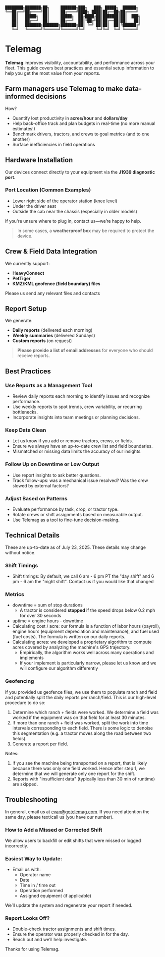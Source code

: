 ```
████████╗███████╗██╗     ███████╗███╗   ███╗ █████╗  ██████╗ 
╚══██╔══╝██╔════╝██║     ██╔════╝████╗ ████║██╔══██╗██╔════╝ 
   ██║   █████╗  ██║     █████╗  ██╔████╔██║███████║██║  ███╗
   ██║   ██╔══╝  ██║     ██╔══╝  ██║╚██╔╝██║██╔══██║██║   ██║
   ██║   ███████╗███████╗███████╗██║ ╚═╝ ██║██║  ██║╚██████╔╝
   ╚═╝   ╚══════╝╚══════╝╚══════╝╚═╝     ╚═╝╚═╝  ╚═╝ ╚═════╝ 
```
# Telemag

**Telemag** improves visibility, accountability, and performance across your fleet. This guide covers best practices and essential setup information to help you get the most value from your reports.


## Farm managers use Telemag to make data-informed decisions

How?
- Quantify lost productivity in **acres/hour** and **dollars/day**
- Help back-office track and plan budgets in real-time (no more manual estimates!)
- Benchmark drivers, tractors, and crews to goal metrics (and to one another)
- Surface inefficiencies in field operations  


## Hardware Installation

Our devices connect directly to your equipment via the **J1939 diagnostic port**.

### Port Location (Common Examples)
- Lower right side of the operator station (knee level)
- Under the driver seat
- Outside the cab near the chassis (especially in older models)

If you're unsure where to plug in, contact us—we’re happy to help.  
> In some cases, a **weatherproof box** may be required to protect the device.


## Crew & Field Data Integration

We currently support:
- **HeavyConnect**
- **PetTiger**
- **KMZ/KML geofence (field boundary) files**

Please us send any relevant files and contacts



## Report Setup

We generate:
- **Daily reports** (delivered each morning)
- **Weekly summaries** (delivered Sundays)
- **Custom reports** (on request)

> **Please provide a list of email addresses** for everyone who should receive reports.


## Best Practices

### Use Reports as a Management Tool

- Review daily reports each morning to identify issues and recognize performance.
- Use weekly reports to spot trends, crew variability, or recurring bottlenecks.
- Incorporate insights into team meetings or planning decisions.

### Keep Data Clean

- Let us know if you add or remove tractors, crews, or fields.
- Ensure we always have an up-to-date crew list and field boundaries.
- Mismatched or missing data limits the accuracy of our insights.

### Follow Up on Downtime or Low Output

- Use report insights to ask better questions.
- Track follow-ups: was a mechanical issue resolved? Was the crew slowed by external factors?

### Adjust Based on Patterns

- Evaluate performance by task, crop, or tractor type.
- Rotate crews or shift assignments based on measurable output.
- Use Telemag as a tool to fine-tune decision-making.


## Technical Details
These are up-to-date as of July 23, 2025. These details may change without notice. 

### Shift Timings
* Shift timings: By default, we call 6 am - 6 pm PT the "day shift" and 6 pm - 6 am the "night shift". Contact us if you would like that changed

### Metrics
* downtime = sum of stop durations
  - A tractor is considered **stopped** if the speed drops below 0.2 mph for over 30 seconds
* uptime = engine hours - downtime
* Calculating cost / acre: our formula is a function of labor hours (payroll), engine hours (equipment depreciation and maintenance), and fuel used (fuel costs). The formula is written on our daily reports.
* Calculating acres: we developed a proprietary algorithm to compute acres covered by analyzing the machine's GPS trajectory.
  - Empirically, the algorithm works well across many operations and implements
  - If your implement is particularly narrow, please let us know and we will configure our algorithm differently


### Geofencing
If you provided us geofence files, we use them to populate ranch and field and potentially split the daily reports per ranch/field. This is our high-level procedure to do so:
1. Determine which ranch + fields were worked. We determine a field was worked if the equipment was on that field for at least 30 minutes.
2. If more than one ranch + field was worked, split the work into time intervals corresponding to each field. There is some logic to denoise this segmentation (e.g. a tractor moves along the road between two fields).
3. Generate a report per field.

Notes:
1. If you see the machine being transported on a report, that is likely because there was only one field worked. Hence after step 1, we determine that we will generate only one report for the shift.
2. Reports with "insufficient data" (typically less than 30 min of runtime) are skipped.


## Troubleshooting
In general, email us at [evan@gotelemag.com](mailto:evan@gotelemag.com). If you need attention the same day, please text/call us (you have our number).

### How to Add a Missed or Corrected Shift
We allow users to backfill or edit shifts that were missed or logged incorrectly.

### Easiest Way to Update:
- Email us with:
  - Operator name  
  - Date  
  - Time in / time out  
  - Operation performed  
  - Assigned equipment (if applicable)

We’ll update the system and regenerate your report if needed.

### Report Looks Off?

- Double-check tractor assignments and shift times.
- Ensure the operator was properly checked in for the day.
- Reach out and we’ll help investigate.



Thanks for using Telemag. 

